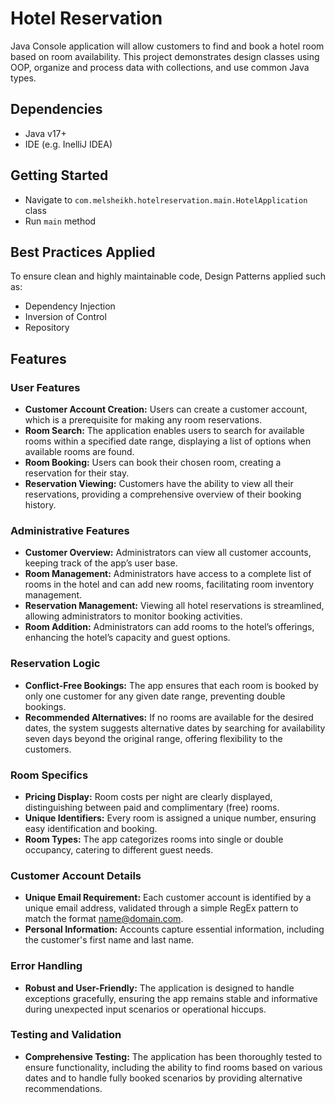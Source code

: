 # Hotel Reservation

Java Console application will allow customers to find and book a hotel room based on room availability. This project demonstrates design classes using OOP, organize and process data with collections, and use common Java types.

## Dependencies
- Java v17+
- IDE (e.g. InelliJ IDEA)

## Getting Started
- Navigate to `com.melsheikh.hotelreservation.main.HotelApplication` class
- Run `main` method

## Best Practices Applied
To ensure clean and highly maintainable code, Design Patterns applied such as:
- Dependency Injection
- Inversion of Control
- Repository

## Features

### User Features
- **Customer Account Creation:** Users can create a customer account, which is a prerequisite for making any room reservations.
- **Room Search:** The application enables users to search for available rooms within a specified date range, displaying a list of options when available rooms are found.
- **Room Booking:** Users can book their chosen room, creating a reservation for their stay.
- **Reservation Viewing:** Customers have the ability to view all their reservations, providing a comprehensive overview of their booking history.

### Administrative Features
- **Customer Overview:** Administrators can view all customer accounts, keeping track of the app’s user base.
- **Room Management:** Administrators have access to a complete list of rooms in the hotel and can add new rooms, facilitating room inventory management.
- **Reservation Management:** Viewing all hotel reservations is streamlined, allowing administrators to monitor booking activities.
- **Room Addition:** Administrators can add rooms to the hotel’s offerings, enhancing the hotel’s capacity and guest options.

### Reservation Logic
- **Conflict-Free Bookings:** The app ensures that each room is booked by only one customer for any given date range, preventing double bookings.
- **Recommended Alternatives:** If no rooms are available for the desired dates, the system suggests alternative dates by searching for availability seven days beyond the original range, offering flexibility to the customers.

### Room Specifics
- **Pricing Display:** Room costs per night are clearly displayed, distinguishing between paid and complimentary (free) rooms.
- **Unique Identifiers:** Every room is assigned a unique number, ensuring easy identification and booking.
- **Room Types:** The app categorizes rooms into single or double occupancy, catering to different guest needs.

### Customer Account Details
- **Unique Email Requirement:** Each customer account is identified by a unique email address, validated through a simple RegEx pattern to match the format name@domain.com.
- **Personal Information:** Accounts capture essential information, including the customer's first name and last name.

### Error Handling
- **Robust and User-Friendly:** The application is designed to handle exceptions gracefully, ensuring the app remains stable and informative during unexpected input scenarios or operational hiccups. 

### Testing and Validation
- **Comprehensive Testing:** The application has been thoroughly tested to ensure functionality, including the ability to find rooms based on various dates and to handle fully booked scenarios by providing alternative recommendations.
